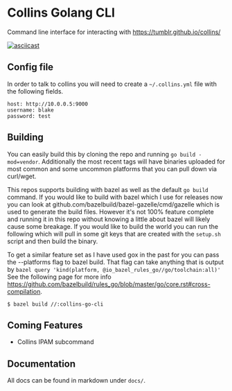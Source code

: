 Collins Golang CLI
==================

Command line interface for interacting with https://tumblr.github.io/collins/

[![asciicast](https://asciinema.org/a/HfytRKrk8jpgVFmFxOiZyusFS.svg)](https://asciinema.org/a/HfytRKrk8jpgVFmFxOiZyusFS)

## Config file

In order to talk to collins you will need to create a `~/.collins.yml` file with the following fields.

```
host: http://10.0.0.5:9000
username: blake
password: test
```

## Building

You can easily build this by cloning the repo and running `go build -mod=vendor`. Additionally
the most recent tags will have binaries uploaded for most common and some uncommon platforms
that you can pull down via curl/wget.

This repos supports building with bazel as well as the default `go build` command. If you would like to build with bazel
which I use for releases now you can look at github.com/bazelbuild/bazel-gazelle/cmd/gazelle which is used to generate the
build files. However it's not 100% feature complete and running it in this repo without knowing a little about bazel will
likely cause some breakage. If you would like to build the world you can run the following which will pull in some git
keys that are created with the `setup.sh` script and then build the binary.

To get a similar feature set as I have used gox in the past for you can pass the --platforms flag to bazel build. That
flag can take anything that is output by `bazel query 'kind(platform, @io_bazel_rules_go//go/toolchain:all)'` See the
following page for more info https://github.com/bazelbuild/rules_go/blob/master/go/core.rst#cross-compilation.

```
$ bazel build //:collins-go-cli
```

## Coming Features

* Collins IPAM subcommand

## Documentation

All docs can be found in markdown under `docs/`.
